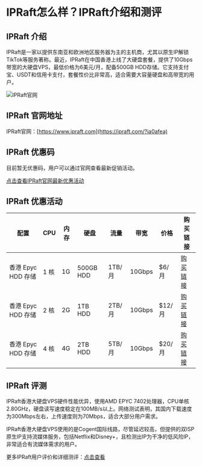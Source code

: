 # IPRaft怎么样？IPRaft介绍和测评

## IPRaft 介绍
IPRaft是一家以提供东南亚和欧洲地区服务器为主的主机商，尤其以原生IP解锁TikTok等服务著称。最近，IPRaft在中国香港上线了大硬盘套餐，提供了10Gbps带宽的大硬盘VPS，最低价格为6美元/月，配备500GB HDD存储。它支持支付宝、USDT和信用卡支付，套餐性价比非常高，适合需要大容量硬盘和高带宽的用户。

![IPRaft官网](https://github.com/user-attachments/assets/0f11f10c-2d09-49f7-a9a1-0e1d0a9b96f8)

## IPRaft 官网地址
IPRaft官网：[https://www.ipraft.com](https://ipraft.com/?ia0afea)

## IPRaft 优惠码
目前暂无优惠码，用户可以通过官网查看最新促销活动。  

[点击查看IPRaft官网最新优惠活动](https://ipraft.com/?ia0afea)

## IPRaft 优惠活动

| 配置                | CPU  | 内存 | 硬盘     | 流量      | 带宽    | 价格     | 购买链接                                       |
|---------------------|------|------|----------|-----------|---------|----------|------------------------------------------------|
| 香港 Epyc HDD 存储  | 1 核 | 1G   | 500GB HDD| 1TB/月    | 10Gbps  | $6/月    | [购买链接](https://ipraft.com/?ia0afea)         |
| 香港 Epyc HDD 存储  | 2 核 | 2G   | 1TB HDD  | 2TB/月    | 10Gbps  | $12/月   | [购买链接](https://ipraft.com/?ia0afea)         |
| 香港 Epyc HDD 存储  | 4 核 | 4G   | 2TB HDD  | 5TB/月    | 10Gbps  | $20/月   | [购买链接](https://ipraft.com/?ia0afea)         |

## IPRaft 评测

IPRaft香港大硬盘VPS硬件性能优异，使用AMD EPYC 7402处理器，CPU单核2.80GHz，硬盘读写速度稳定在100MB/s以上。网络测试表明，其国内下载速度为300Mbps左右，上传速度则为70Mbps，适合大部分用户需求。

IPRaft香港大硬盘VPS使用的是Cogent国际线路，尽管延迟较高，但提供的双ISP原生IP支持流媒体服务，包括Netflix和Disney+，且检测出IP为干净的低风险IP，非常适合有流媒体需求的用户。

更多IPRaft用户评价和详细测评：[点击查看](https://ipraft.com/?ia0afea)
